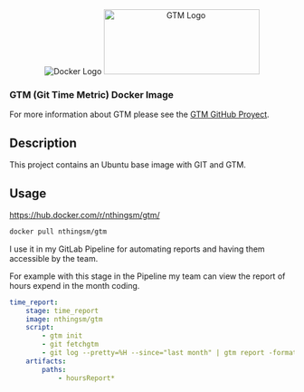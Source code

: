 <div align="center">
    <img src="https://upload.wikimedia.org/wikipedia/commons/7/79/Docker_%28container_engine%29_logo.png" alt="Docker Logo" />
    <img src="https://cloud.githubusercontent.com/assets/630550/19619834/43c460dc-9835-11e6-8652-1c8fff91cf02.png" alt="GTM Logo" height="115" width="275" />
</div>

### GTM (Git Time Metric) Docker Image
For more information about GTM please see the [GTM GitHub Proyect](https://github.com/git-time-metric/gtm).

## Description
This project contains an Ubuntu base image with GIT and GTM.

## Usage
https://hub.docker.com/r/nthingsm/gtm/

```sh
docker pull nthingsm/gtm
```

I use it in my GitLab Pipeline for automating reports and having them accessible by the team.

For example with this stage in the Pipeline my team can view the report of hours expend in the month coding.
```yml
time_report:
    stage: time_report
    image: nthingsm/gtm
    script:
        - gtm init
        - git fetchgtm
        - git log --pretty=%H --since="last month" | gtm report -format timeline-hours -this-month | tee hoursReport$( date +"%B" ).txt
    artifacts:
        paths:
            - hoursReport*
```
